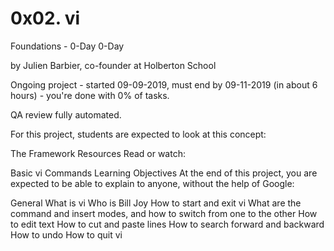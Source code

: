 # 0x02. vi
 Foundations - 0-Day  0-Day

 by Julien Barbier, co-founder at Holberton School

 Ongoing project - started 09-09-2019, must end by 09-11-2019 (in about 6 hours) - you're done with 0% of tasks.

 QA review fully automated.

For this project, students are expected to look at this concept:

The Framework
Resources
Read or watch:

Basic vi Commands
Learning Objectives
At the end of this project, you are expected to be able to explain to anyone, without the help of Google:

General
What is vi
Who is Bill Joy
How to start and exit vi
What are the command and insert modes, and how to switch from one to the other
How to edit text
How to cut and paste lines
How to search forward and backward
How to undo
How to quit vi
